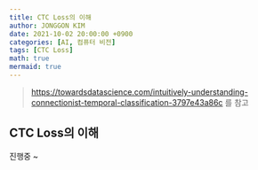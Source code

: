 ```yaml
---
title: CTC Loss의 이해
author: JONGGON KIM
date: 2021-10-02 20:00:00 +0900
categories: [AI, 컴퓨터 비전]
tags: [CTC Loss]
math: true
mermaid: true
---
```


> <https://towardsdatascience.com/intuitively-understanding-connectionist-temporal-classification-3797e43a86c> 를 참고

## CTC Loss의 이해
진행중 ~
